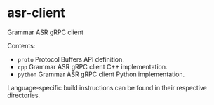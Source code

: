 # asr-client
Grammar ASR gRPC client

Contents:  
- `proto`   Protocol Buffers API definition.  
- `cpp`     Grammar ASR gRPC client C++ implementation.  
- `python`  Grammar ASR gRPC client Python implementation.  

Language-specific build instructions can be found in their respective directories.
